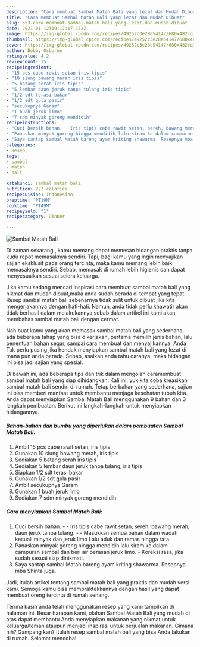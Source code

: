 ```yaml
---
description: "Cara membuat Sambal Matah Bali yang lezat dan Mudah Dibuat"
title: "Cara membuat Sambal Matah Bali yang lezat dan Mudah Dibuat"
slug: 553-cara-membuat-sambal-matah-bali-yang-lezat-dan-mudah-dibuat
date: 2021-01-12T19:17:17.152Z
image: https://img-global.cpcdn.com/recipes/49252c3e28e54147/680x482cq70/sambal-matah-bali-foto-resep-utama.jpg
thumbnail: https://img-global.cpcdn.com/recipes/49252c3e28e54147/680x482cq70/sambal-matah-bali-foto-resep-utama.jpg
cover: https://img-global.cpcdn.com/recipes/49252c3e28e54147/680x482cq70/sambal-matah-bali-foto-resep-utama.jpg
author: Bobby Osborne
ratingvalue: 4.2
reviewcount: 15
recipeingredient:
- "15 pcs cabe rawit setan iris tipis"
- "10 siung bawang merah iris tipis"
- "5 batang serah iris tipis"
- "5 lembar daun jeruk tanpa tulang iris tipis"
- "1/2 sdt terasi bakar"
- "1/2 sdt gula pasir"
- "secukupnya Garam"
- "1 buah jeruk limo"
- "7 sdm minyak goreng mendidih"
recipeinstructions:
- "Cuci bersih bahan.   Iris tipis cabe rawit setan, sereh, bawang merah, daun jeruk tanpa tulang.  Masukkan semua bahan dalam wadah kecuali minyak dan jeruk limo Lalu aduk dan remas hingga rata."
- "Panaskan minyak goreng hingga mendidih lalu siram ke dalam campuran sambal dan beri air perasan jeruk limo. Koreksi rasa, jika sudah sesuai siap dinikmati."
- "Saya santap sambal Matah bareng ayam kriting shawarma. Resepnya mba Shinta juga."
categories:
- Resep
tags:
- sambal
- matah
- bali

katakunci: sambal matah bali 
nutrition: 222 calories
recipecuisine: Indonesian
preptime: "PT19M"
cooktime: "PT49M"
recipeyield: "1"
recipecategory: Dinner

---
```



![Sambal Matah Bali](https://img-global.cpcdn.com/recipes/49252c3e28e54147/680x482cq70/sambal-matah-bali-foto-resep-utama.jpg)

Di zaman  sekarang , kamu memang dapat memesan hidangan praktis tanpa kudu repot memasaknya sendiri. Tapi, bagi kamu yang ingin menyajikan sajian eksklusif pada orang tercinta, maka kamu memang lebih baik memasaknya sendiri. Sebab, memasak di rumah lebih higienis dan dapat menyesuaikan sesuai selera keluarga.

Jika kamu sedang mencari inspirasi cara membuat sambal matah bali yang nikmat dan mudah dibuat,maka anda sudah berada di tempat yang tepat. Resep sambal matah bali  sebenarnya tidak sulit untuk dibuat jika kita mengerjakannya dengan hati-hati. Namun, anda tidak perlu khawatir akan tidak berhasil dalam melakukannya 
sebab dalam artikel ini kami akan membahas sambal matah bali dengan cermat.  



Nah buat kamu yang akan memasak sambal matah bali yang sederhana, ada beberapa tahap yang bisa dikerjakan, pertama memilih jenis bahan, lalu penentuan bahan segar, sampai cara membuat dan menyajikannya. Anda Tak perlu pusing jika hendak menyiapkan sambal matah bali yang lezat di mana pun anda berada. Sebab, asalkan anda  tahu caranya, maka hidangan ini bisa jadi sajian yang spesial.

Di bawah ini, ada beberapa tips dan trik dalam mengolah caramembuat sambal matah bali yang siap dihidangkan. Kali ini, yuk kita coba kreasikan sambal matah bali sendiri di rumah. Tetap berbahan yang sederhana, sajian ini bisa memberi manfaat untuk membantu menjaga kesehatan tubuh kita. Anda dapat menyiapkan Sambal Matah Bali menggunakan 9 bahan dan 3 langkah pembuatan. Berikut ini langkah-langkah untuk menyiapkan hidangannya.

<!--inarticleads1-->

##### Bahan-bahan dan bumbu yang diperlukan dalam pembuatan Sambal Matah Bali:

1. Ambil 15 pcs cabe rawit setan, iris tipis
1. Gunakan 10 siung bawang merah, iris tipis
1. Sediakan 5 batang serah iris tipis
1. Sediakan 5 lembar daun jeruk tanpa tulang, iris tipis
1. Siapkan 1/2 sdt terasi bakar
1. Gunakan 1/2 sdt gula pasir
1. Ambil secukupnya Garam
1. Gunakan 1 buah jeruk limo
1. Sediakan 7 sdm minyak goreng mendidih




<!--inarticleads2-->

##### Cara menyiapkan Sambal Matah Bali:

1. Cuci bersih bahan.  -  - Iris tipis cabe rawit setan, sereh, bawang merah, daun jeruk tanpa tulang. -  - Masukkan semua bahan dalam wadah kecuali minyak dan jeruk limo Lalu aduk dan remas hingga rata.
1. Panaskan minyak goreng hingga mendidih lalu siram ke dalam campuran sambal dan beri air perasan jeruk limo. - Koreksi rasa, jika sudah sesuai siap dinikmati.
1. Saya santap sambal Matah bareng ayam kriting shawarma. Resepnya mba Shinta juga.




Jadi, itulah artikel tentang  sambal matah bali  yang praktis dan mudah versi kami. Semoga kamu bisa mempraktekkannya dengan hasil yang dapat membuat oreng tercinta di rumah senang. 

Terima kasih anda telah menggunakan resep yang kami tampilkan di halaman ini. Besar harapan kami, olahan  Sambal Matah Bali yang mudah di atas dapat membantu Anda menyiapkan makanan yang nikmat untuk keluarga/teman ataupun menjadi inspirasi untuk berjualan makanan. Gimana nih? Gampang kan? Itulah resep sambal matah bali yang bisa Anda lakukan di rumah. Selamat mencoba!

